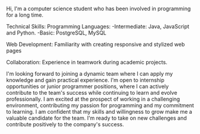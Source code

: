 Hi, I'm a computer science student who has been involved in programming for a long time.

Technical Skills:
Programming Languages: 
  -Intermediate: Java, JavaScript and Python.
  -Basic: PostgreSQL, MySQL

Web Development: Familiarity with creating responsive and stylized web pages

Collaboration: Experience in teamwork during academic projects.

I'm looking forward to joining a dynamic team where I can apply my knowledge and gain practical experience. I'm open to internship opportunities or junior programmer positions, where I can actively contribute to the team's success while continuing to learn and evolve professionally.
I am excited at the prospect of working in a challenging environment, contributing my passion for programming and my commitment to learning. I am confident that my skills and willingness to grow make me a valuable candidate for the team. I'm ready to take on new challenges and contribute positively to the company's success.
